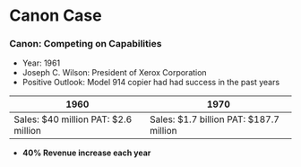 # Canon Case

### Canon: Competing on Capabilities
- Year: 1961
- Joseph C. Wilson: President of Xerox Corporation
- Positive Outlook: Model 914 copier had had success in the past years

<table>
	<thead>
		<tr>
			<th>1960</th>
			<th>1970</th>
		</tr>
	</thead>
	<tbody>
		<tr>
			<td>
				Sales: $40 million
				PAT: $2.6 million
			</td>
			<td>
				Sales: $1.7 billion
				PAT: $187.7 million
			</td>
		</tr>
	</tbody>
</table>

- __40% Revenue increase each year__